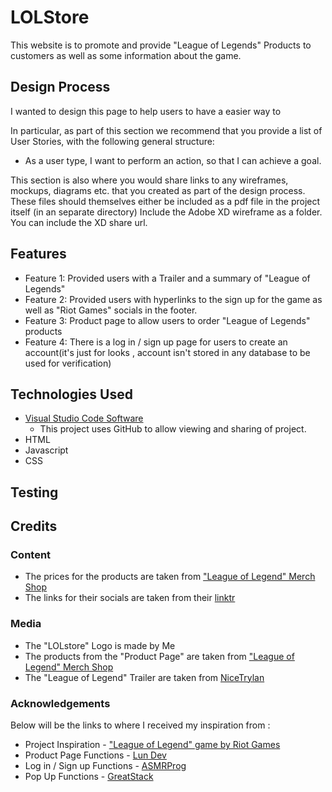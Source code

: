 # LOLStore
This website is to promote and provide "League of Legends" Products to customers as well as some information about the game.
 
## Design Process
I wanted to design this page to help users to have a easier way to 

In particular, as part of this section we recommend that you provide a list of User Stories, with the following general structure:
- As a user type, I want to perform an action, so that I can achieve a goal.

This section is also where you would share links to any wireframes, mockups, diagrams etc. that you created as part of the design process. 
These files should themselves either be included as a pdf file in the project itself (in an separate directory)
Include the Adobe XD wireframe as a folder. You can include the XD share url. 
 


## Features
- Feature 1: Provided users with a Trailer and a summary of "League of Legends"
- Feature 2: Provided users with hyperlinks to the sign up for the game as well as "Riot Games" socials in the footer.
- Feature 3: Product page to allow users to order "League of Legends" products
- Feature 4: There is a log in / sign up page for users to create an account(it's just for looks , account isn't stored in any database to be used for verification)
 



## Technologies Used
- [Visual Studio Code Software](https://code.visualstudio.com/)
    - This project uses GitHub to allow viewing and sharing of project.
- HTML
- Javascript
- CSS



## Testing



## Credits


### Content
- The prices for the products are taken from ["League of Legend" Merch Shop](https://www.leagueoflegends.com/en-sg/)
- The links for their socials are taken from their [linktr](https://linktr.ee/leagueoflegends)


### Media
- The "LOLstore" Logo is made by Me 
- The products from the "Product Page" are taken from ["League of Legend" Merch Shop](https://merch.riotgames.com/en-us/)
- The "League of Legend" Trailer are taken from [NiceTrylan](https://www.leagueoflegends.com/en-sg/)

### Acknowledgements
Below will be the links to where I received my inspiration from :
- Project Inspiration - ["League of Legend" game by Riot Games](https://www.leagueoflegends.com/en-sg/)
- Product Page Functions - [Lun Dev](https://www.youtube.com/watch?v=bCTd1eRX7Iw&t=287s&pp=ygUbaHRtbCByZXNwb25zaXZlIGFkZCB0byBjYXJ0)
- Log in / Sign up Functions - [ASMRProg](https://www.youtube.com/watch?v=PlpM2LJWu-s&t=219s)
- Pop Up Functions - [GreatStack](https://www.youtube.com/watch?v=AF6vGYIyV8M&pp=ygUeaHRtbCBwb3AgdXAgYWZ0ZXIgYnV0dG9uIHByZXNz)